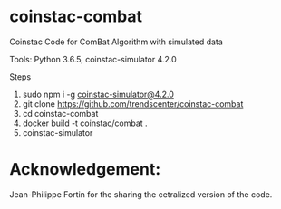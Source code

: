 # coinstac-combat
Coinstac Code for ComBat Algorithm with simulated data

Tools: Python 3.6.5, coinstac-simulator 4.2.0

Steps
1) sudo npm i -g coinstac-simulator@4.2.0
2) git clone https://github.com/trendscenter/coinstac-combat
3) cd coinstac-combat
4) docker build -t coinstac/combat .
5) coinstac-simulator





# Acknowledgement:

Jean-Philippe Fortin for the sharing the cetralized version of the code. 


